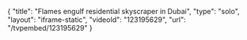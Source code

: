 {
    "title": "Flames engulf residential skyscraper in Dubai",
    "type": "solo",
    "layout": "iframe-static",
    "videoId": "123195629",
    "url": "\/tvpembed\/123195629"
}